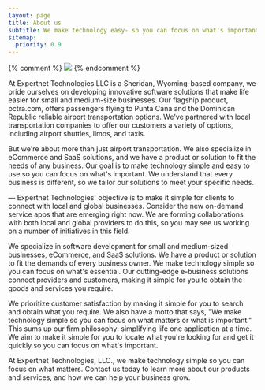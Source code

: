 ```yaml
---
layout: page
title: About us
subtitle: We make technology easy- so you can focus on what's important
sitemap:
  priority: 0.9
---
```

{% comment %}
<img src="{{ '/assets/img/pudhina.jpg' | prepend: site.baseurl }}" id="about-img">
{% endcomment %}


<div id="describe-text">
	<p>At Expertnet Technologies LLC is a Sheridan, Wyoming-based company, we pride ourselves on developing innovative software solutions that make life easier for small and medium-size businesses. Our flagship product, pctra.com, offers passengers flying to Punta Cana and the Dominican Republic reliable airport transportation options. We've partnered with local transportation companies to offer our customers a variety of options, including airport shuttles, limos, and taxis.</p>
	<p>But we're about more than just airport transportation. We also specialize in eCommerce and SaaS solutions, and we have a product or solution to fit the needs of any business. Our goal is to make technology simple and easy to use so you can focus on what's important. We understand that every business is different, so we tailor our solutions to meet your specific needs.</p>
	<p>— Expertnet Technologies' objective is to make it simple for clients to connect with local and global businesses. Consider the new on-demand service apps that are emerging right now. We are forming collaborations with both local and global providers to do this, so you may see us working on a number of initiatives in this field.<p>
	<p>We specialize in software development for small and medium-sized businesses, eCommerce, and SaaS solutions. We have a product or solution to fit the demands of every business owner. We make technology simple so you can focus on what's essential. Our cutting-edge e-business solutions connect providers and customers, making it simple for you to obtain the goods and services you require.</p>
	<p>We prioritize customer satisfaction by making it simple for you to search and obtain what you require. We also have a motto that says, "We make technology simple so you can focus on what matters or what is important." This sums up our firm philosophy: simplifying life one application at a time. We aim to make it simple for you to locate what you're looking for and get it quickly so you can focus on what's important.</p>
	<p>At Expertnet Technologies, LLC., we make technology simple so you can focus on what matters. Contact us today to learn more about our products and services, and how we can help your business grow.</p>
</div>
